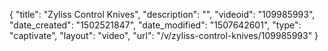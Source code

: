 {
    "title": "Zyliss Control Knives",
    "description": "",
    "videoid": "109985993",
    "date_created": "1502521847",
    "date_modified": "1507642601",
    "type": "captivate",
    "layout": "video",
    "url": "\/v\/zyliss-control-knives\/109985993"
}